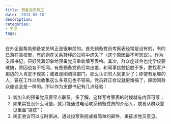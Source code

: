 ```yaml
---
title: 预备党员转正
date: '2013-03-18'
description:
categories:
- 生活
tags:
---
```


在外企里帮助预备党员转正是很麻烦的。首先预备党员考察表经常是没有的，有的已落在高校里，有的则在关系转移的过程中遗失了（这个原因最不可思议）。作为支部书记，只好凭着印象给预备党员重新填写表格。其次，群众座谈会也比学校要难搞，原因也各不相同。有些预备党员经常出差，和同事接触接触不多，要找客户那边的人肯定不现实；或者是刚调换部门，那么认识的人就更少了；即使有足够的人，要在工作以后收集这么多意见也不容易。党员转正会议就更难搞了，原因同群众座谈会是一样的。所以作为支部书记有几点经验：
<ol>
	<li>新加入的预备党员要早点联系，多了解，这样写考察表的时候就有内容可写；</li>
	<li>如果实在没什么可些，就只能通过电话联系预备党员的介绍人，或者从群众意见里面“提炼”；</li>
	<li>转正会议可以与时俱进，通过投票系统或者简单的邮件，来征求党员意见。</li>
</ol>
